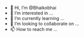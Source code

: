 - 👋 Hi, I’m @Bhaikobhai
- 👀 I’m interested in ...
- 🌱 I’m currently learning ...
- 💞️ I’m looking to collaborate on ...
- 📫 How to reach me ...

<!---
Bhaikobhai/Bhaikobhai is a ✨ special ✨ repository because its `README.md` (this file) appears on your GitHub profile.
You can click the Preview link to take a look at your changes.
--->
